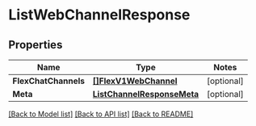 # ListWebChannelResponse

## Properties
Name | Type | Notes
------------ | ------------- | -------------
**FlexChatChannels** | [**[]FlexV1WebChannel**](flex.v1.web_channel.md) | [optional] 
**Meta** | [**ListChannelResponseMeta**](ListChannelResponse_meta.md) | [optional] 

[[Back to Model list]](../README.md#documentation-for-models) [[Back to API list]](../README.md#documentation-for-api-endpoints) [[Back to README]](../README.md)


